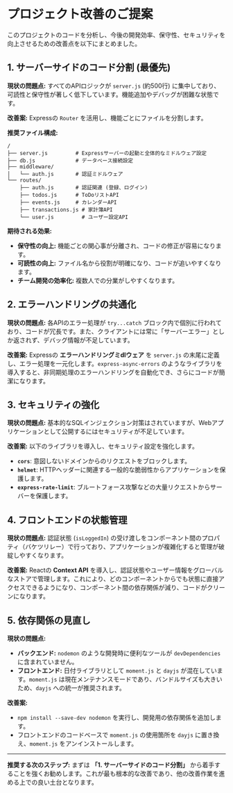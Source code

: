 # プロジェクト改善のご提案

このプロジェクトのコードを分析し、今後の開発効率、保守性、セキュリティを向上させるための改善点を以下にまとめました。

## 1. サーバーサイドのコード分割 (最優先)

**現状の問題点:**
すべてのAPIロジックが `server.js` (約500行) に集中しており、可読性と保守性が著しく低下しています。機能追加やデバッグが困難な状態です。

**改善案:**
Expressの `Router` を活用し、機能ごとにファイルを分割します。

**推奨ファイル構成:**
```
/
├── server.js         # Expressサーバーの起動と全体的なミドルウェア設定
├── db.js             # データベース接続設定
├── middleware/
│   └── auth.js       # 認証ミドルウェア
└── routes/
    ├── auth.js       # 認証関連 (登録、ログイン)
    ├── todos.js      # ToDoリストAPI
    ├── events.js     # カレンダーAPI
    ├── transactions.js # 家計簿API
    └── user.js         # ユーザー設定API
```

**期待される効果:**
-   **保守性の向上:** 機能ごとの関心事が分離され、コードの修正が容易になります。
-   **可読性の向上:** ファイル名から役割が明確になり、コードが追いやすくなります。
-   **チーム開発の効率化:** 複数人での分業がしやすくなります。

## 2. エラーハンドリングの共通化

**現状の問題点:**
各APIのエラー処理が `try...catch` ブロック内で個別に行われており、コードが冗長です。また、クライアントには常に「サーバーエラー」としか返されず、デバッグ情報が不足しています。

**改善案:**
Expressの **エラーハンドリングミdlウェア** を `server.js` の末尾に定義し、エラー処理を一元化します。`express-async-errors` のようなライブラリを導入すると、非同期処理のエラーハンドリングを自動化でき、さらにコードが簡潔になります。

## 3. セキュリティの強化

**現状の問題点:**
基本的なSQLインジェクション対策はされていますが、Webアプリケーションとして公開するにはセキュリティが不足しています。

**改善案:**
以下のライブラリを導入し、セキュリティ設定を強化します。

-   **`cors`**: 意図しないドメインからのリクエストをブロックします。
-   **`helmet`**: HTTPヘッダーに関連する一般的な脆弱性からアプリケーションを保護します。
-   **`express-rate-limit`**: ブルートフォース攻撃などの大量リクエストからサーバーを保護します。

## 4. フロントエンドの状態管理

**現状の問題点:**
認証状態 (`isLoggedIn`) の受け渡しをコンポーネント間のプロパティ（バケツリレー）で行っており、アプリケーションが複雑化すると管理が破綻しやすくなります。

**改善案:**
Reactの **Context API** を導入し、認証状態やユーザー情報をグローバルなストアで管理します。これにより、どのコンポーネントからでも状態に直接アクセスできるようになり、コンポーネント間の依存関係が減り、コードがクリーンになります。

## 5. 依存関係の見直し

**現状の問題点:**
-   **バックエンド:** `nodemon` のような開発時に便利なツールが `devDependencies` に含まれていません。
-   **フロントエンド:** 日付ライブラリとして `moment.js` と `dayjs` が混在しています。`moment.js` は現在メンテナンスモードであり、バンドルサイズも大きいため、`dayjs` への統一が推奨されます。

**改善案:**
-   `npm install --save-dev nodemon` を実行し、開発用の依存関係を追加します。
-   フロントエンドのコードベースで `moment.js` の使用箇所を `dayjs` に置き換え、`moment.js` をアンインストールします。

---

**推奨する次のステップ:**
まずは **「1. サーバーサイドのコード分割」** から着手することを強くお勧めします。これが最も根本的な改善であり、他の改善作業を進める上での良い土台となります。
